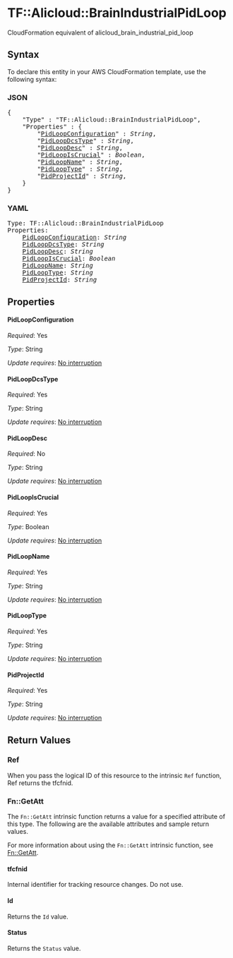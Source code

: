 # TF::Alicloud::BrainIndustrialPidLoop

CloudFormation equivalent of alicloud_brain_industrial_pid_loop

## Syntax

To declare this entity in your AWS CloudFormation template, use the following syntax:

### JSON

<pre>
{
    "Type" : "TF::Alicloud::BrainIndustrialPidLoop",
    "Properties" : {
        "<a href="#pidloopconfiguration" title="PidLoopConfiguration">PidLoopConfiguration</a>" : <i>String</i>,
        "<a href="#pidloopdcstype" title="PidLoopDcsType">PidLoopDcsType</a>" : <i>String</i>,
        "<a href="#pidloopdesc" title="PidLoopDesc">PidLoopDesc</a>" : <i>String</i>,
        "<a href="#pidloopiscrucial" title="PidLoopIsCrucial">PidLoopIsCrucial</a>" : <i>Boolean</i>,
        "<a href="#pidloopname" title="PidLoopName">PidLoopName</a>" : <i>String</i>,
        "<a href="#pidlooptype" title="PidLoopType">PidLoopType</a>" : <i>String</i>,
        "<a href="#pidprojectid" title="PidProjectId">PidProjectId</a>" : <i>String</i>,
    }
}
</pre>

### YAML

<pre>
Type: TF::Alicloud::BrainIndustrialPidLoop
Properties:
    <a href="#pidloopconfiguration" title="PidLoopConfiguration">PidLoopConfiguration</a>: <i>String</i>
    <a href="#pidloopdcstype" title="PidLoopDcsType">PidLoopDcsType</a>: <i>String</i>
    <a href="#pidloopdesc" title="PidLoopDesc">PidLoopDesc</a>: <i>String</i>
    <a href="#pidloopiscrucial" title="PidLoopIsCrucial">PidLoopIsCrucial</a>: <i>Boolean</i>
    <a href="#pidloopname" title="PidLoopName">PidLoopName</a>: <i>String</i>
    <a href="#pidlooptype" title="PidLoopType">PidLoopType</a>: <i>String</i>
    <a href="#pidprojectid" title="PidProjectId">PidProjectId</a>: <i>String</i>
</pre>

## Properties

#### PidLoopConfiguration

_Required_: Yes

_Type_: String

_Update requires_: [No interruption](https://docs.aws.amazon.com/AWSCloudFormation/latest/UserGuide/using-cfn-updating-stacks-update-behaviors.html#update-no-interrupt)

#### PidLoopDcsType

_Required_: Yes

_Type_: String

_Update requires_: [No interruption](https://docs.aws.amazon.com/AWSCloudFormation/latest/UserGuide/using-cfn-updating-stacks-update-behaviors.html#update-no-interrupt)

#### PidLoopDesc

_Required_: No

_Type_: String

_Update requires_: [No interruption](https://docs.aws.amazon.com/AWSCloudFormation/latest/UserGuide/using-cfn-updating-stacks-update-behaviors.html#update-no-interrupt)

#### PidLoopIsCrucial

_Required_: Yes

_Type_: Boolean

_Update requires_: [No interruption](https://docs.aws.amazon.com/AWSCloudFormation/latest/UserGuide/using-cfn-updating-stacks-update-behaviors.html#update-no-interrupt)

#### PidLoopName

_Required_: Yes

_Type_: String

_Update requires_: [No interruption](https://docs.aws.amazon.com/AWSCloudFormation/latest/UserGuide/using-cfn-updating-stacks-update-behaviors.html#update-no-interrupt)

#### PidLoopType

_Required_: Yes

_Type_: String

_Update requires_: [No interruption](https://docs.aws.amazon.com/AWSCloudFormation/latest/UserGuide/using-cfn-updating-stacks-update-behaviors.html#update-no-interrupt)

#### PidProjectId

_Required_: Yes

_Type_: String

_Update requires_: [No interruption](https://docs.aws.amazon.com/AWSCloudFormation/latest/UserGuide/using-cfn-updating-stacks-update-behaviors.html#update-no-interrupt)

## Return Values

### Ref

When you pass the logical ID of this resource to the intrinsic `Ref` function, Ref returns the tfcfnid.

### Fn::GetAtt

The `Fn::GetAtt` intrinsic function returns a value for a specified attribute of this type. The following are the available attributes and sample return values.

For more information about using the `Fn::GetAtt` intrinsic function, see [Fn::GetAtt](https://docs.aws.amazon.com/AWSCloudFormation/latest/UserGuide/intrinsic-function-reference-getatt.html).

#### tfcfnid

Internal identifier for tracking resource changes. Do not use.

#### Id

Returns the <code>Id</code> value.

#### Status

Returns the <code>Status</code> value.

